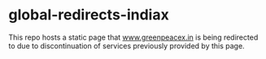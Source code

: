 # global-redirects-indiax

This repo hosts a static page that www.greenpeacex.in is being redirected to due
to discontinuation of services previously provided by this page.

